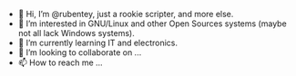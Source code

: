 - 👋 Hi, I’m @rubentey, just a rookie scripter, and more else.
- 👀 I’m interested in GNU/Linux and other Open Sources systems (maybe not all lack Windows systems).
- 🌱 I’m currently learning IT and electronics.
- 💞️ I’m looking to collaborate on ...
- 📫 How to reach me ...

<!---
rubentey/rubentey is a ✨ special ✨ repository because its `README.md` (this file) appears on your GitHub profile.
You can click the Preview link to take a look at your changes.
--->
